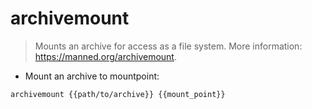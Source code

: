 # archivemount

> Mounts an archive for access as a file system.
> More information: <https://manned.org/archivemount>.

- Mount an archive to mountpoint:

`archivemount {{path/to/archive}} {{mount_point}}`
